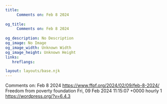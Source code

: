 ```yaml
---
title: 
     Comments on: Feb 8 2024
    
og_title: 
     Comments on: Feb 8 2024
    
og_description: No Description
og_image: No Image
og_image_width: Unknown Width
og_image_height: Unknown Height
links:
   hreflangs:

layout: layouts/base.njk
---
```

Comments on: Feb 8 2024  https://www.ffpf.org/2024/02/09/feb-8-2024/  Freedom
from poverty foundation  Fri, 09 Feb 2024 11:15:07 +0000  hourly  1
https://wordpress.org/?v=6.4.3

